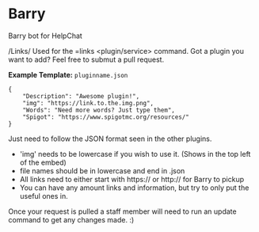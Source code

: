 # Barry
Barry bot for HelpChat

/Links/
Used for the =links <plugin/service> command.
Got a plugin you want to add? Feel free to submut a pull request.

**Example Template:**
`pluginname.json`
```
{
    "Description": "Awesome plugin!",
    "img": "https://link.to.the.img.png",
    "Words": "Need more words? Just type them",
    "Spigot": "https://www.spigotmc.org/resources/"
}
```

Just need to follow the JSON format seen in the other plugins.
  - 'img' needs to be lowercase if you wish to use it. (Shows in the top left of the embed)
  - file names should be in lowercase and end in .json
  - All links need to either start with https:// or http:// for Barry to pickup
  - You can have any amount links and information, but try to only put the useful ones in.
  
Once your request is pulled a staff member will need to run an update command to get any changes made. :)
